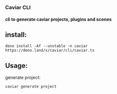 ### Caviar CLI

#### cli to generate caviar projects, plugins and scenes

## install:

```
deno install -Af --unstable -n caviar https://deno.land/x/caviar/cli/caviar.ts
```

## Usage:

generate project:

```shell
caviar generate project
```

